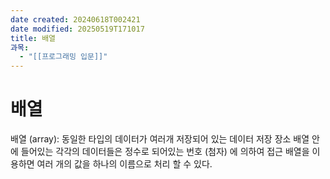 ```yaml
---
date created: 20240618T002421
date modified: 20250519T171017
title: 배열
과목:
  - "[[프로그래밍 입문]]"
---
```


# 배열

배열 (array): 동일한 타입의 데이터가 여러개 저장되어 있는 데이터 저장 장소
배열 안에 들어있는 각각의 데이터들은 정수로 되어있는 번호 (첨자) 에 의하여 접근 배열을 이용하면 여러 개의 값을 하나의 이름으로 처리 할 수 있다.
